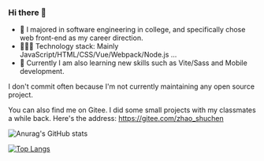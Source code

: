 ### Hi there 👋

- 🤗 I majored in software engineering in college, and specifically chose web front-end as my career direction.
- 👩🏻‍💻 Technology stack: Mainly JavaScript/HTML/CSS/Vue/Webpack/Node.js ...
- 👀 Currently I am also learning new skills such as Vite/Sass and Mobile development.

I don't commit often because I'm not currently maintaining any open source project. 

You can also find me on Gitee. I did some small projects with my classmates a while back. Here's the address: https://gitee.com/zhao_shuchen

![Anurag's GitHub stats](https://github-readme-stats.vercel.app/api?username=shuchenzhao&show_icons=true&theme=radical)

[![Top Langs](https://github-readme-stats.vercel.app/api/top-langs/?username=shuchenzhao&layout=compact&theme=radical)](https://github.com/anuraghazra/github-readme-stats)
